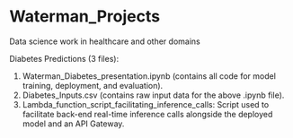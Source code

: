 # Waterman_Projects
Data science work in healthcare and other domains

Diabetes Predictions (3 files):
1. Waterman_Diabetes_presentation.ipynb (contains all code for model training, deployment, and evaluation).
2. Diabetes_Inputs.csv (contains raw input data for the above .ipynb file).
3. Lambda_function_script_facilitating_inference_calls: Script used to facilitate back-end real-time inference calls alongside the deployed model and an API Gateway.
